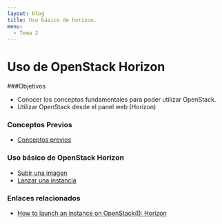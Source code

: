 ```yaml
---
layout: blog
title: Uso básico de horizon.
menu:
  - Tema 2
---
```

# Uso de OpenStack Horizon

###Objetivos

* Conocer los conceptos fundamentales para poder utilizar OpenStack.
* Utilizar OpenStack desde el panel web (Horizon)

### Conceptos Previos

* [Conceptos previos](conceptos_previos.html)

### Uso básico de OpenStack Horizon

* [Subir una imagen](subir_imagen)
* [Lanzar una instancia](lanzamiento)

### Enlaces relacionados

* [How to launch an instance on OpenStack(I): Horizon](http://albertomolina.wordpress.com/2013/11/20/how-to-launch-an-instance-on-openstack-i-horizon/)